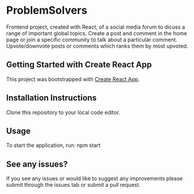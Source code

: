 # ProblemSolvers

Frontend project, created with React, of a social media forum to dicuss a range of important global topics. Create a post and comment in the home page or join a specific community to talk about a particular comment. Upvote/downvote posts or comments which ranks them by most upvoted.

## Getting Started with Create React App

This project was bootstrapped with [Create React App](https://create-react-app.dev/).

## Installation Instructions

Clone this repository to your local code editor.

## Usage

To start the application, run: npm start

## See any issues?
If you see any issues or would like to suggest any improvements please submit through the issues tab or submit a pull request.

